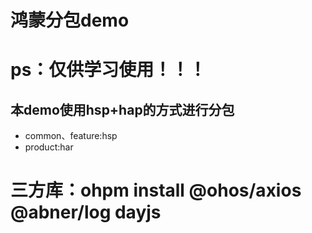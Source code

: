 # 鸿蒙分包demo

# ps：仅供学习使用！！！

## 本demo使用hsp+hap的方式进行分包

- common、feature:hsp
- product:har

# 三方库：ohpm install @ohos/axios @abner/log dayjs
